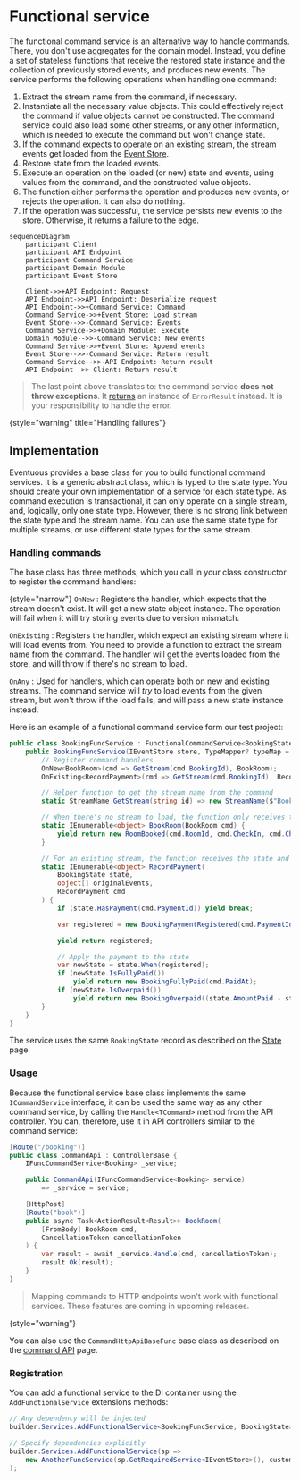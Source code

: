 # Functional service

The functional command service is an alternative way to handle commands. There, you don't use aggregates for the domain model. Instead, you define a set of stateless functions that receive the restored state instance and the collection of previously stored events, and produces new events. The service performs the following operations when handling one command:
1. Extract the stream name from the command, if necessary.
2. Instantiate all the necessary value objects. This could effectively reject the command if value objects cannot be constructed. The command service could also load some other streams, or any other information, which is needed to execute the command but won't change state.
3. If the command expects to operate on an existing stream, the stream events get loaded from the [Event Store](Event-store.md).
4. Restore state from the loaded events.
5. Execute an operation on the loaded (or new) state and events, using values from the command, and the constructed value objects.
6. The function either performs the operation and produces new events, or rejects the operation. It can also do nothing.
7. If the operation was successful, the service persists new events to the store. Otherwise, it returns a failure to the edge.

```mermaid
sequenceDiagram
    participant Client
    participant API Endpoint
    participant Command Service
    participant Domain Module
    participant Event Store

    Client->>+API Endpoint: Request
    API Endpoint->>API Endpoint: Deserialize request
    API Endpoint->>+Command Service: Command
    Command Service->>+Event Store: Load stream
    Event Store-->>-Command Service: Events
    Command Service->>+Domain Module: Execute
    Domain Module-->>-Command Service: New events
    Command Service->>+Event Store: Append events
    Event Store-->>-Command Service: Return result
    Command Service-->>-API Endpoint: Return result
    API Endpoint-->>-Client: Return result
```

> The last point above translates to: the command service **does not throw exceptions**. It [returns](Command-service.md#result) an instance of `ErrorResult` instead. It is your responsibility to handle the error.
>
{style="warning" title="Handling failures"}

## Implementation

Eventuous provides a base class for you to build functional command services. It is a generic abstract class, which is typed to the state type. You should create your own implementation of a service for each state type. As command execution is transactional, it can only operate on a single stream, and, logically, only one state type. However, there is no strong link between the state type and the stream name. You can use the same state type for multiple streams, or use different state types for the same stream.

### Handling commands

The base class has three methods, which you call in your class constructor to register the command handlers:

{style="narrow"}
`OnNew`
: Registers the handler, which expects that the stream doesn't exist. It will get a new state object instance. The operation will fail when it will try storing events due to version mismatch.

`OnExisting`
: Registers the handler, which expect an existing stream where it will load events from. You need to provide a function to extract the stream name from the command. The handler will get the events loaded from the store, and will throw if there's no stream to load.

`OnAny`
: Used for handlers, which can operate both on new and existing streams. The command service will _try_ to load events from the given stream, but won't throw if the load fails, and will pass a new state instance instead.

Here is an example of a functional command service form our test project:

```c#
public class BookingFuncService : FunctionalCommandService<BookingState> {
    public BookingFuncService(IEventStore store, TypeMapper? typeMap = null) : base(store, typeMap) {
        // Register command handlers
        OnNew<BookRoom>(cmd => GetStream(cmd.BookingId), BookRoom);
        OnExisting<RecordPayment>(cmd => GetStream(cmd.BookingId), RecordPayment);

        // Helper function to get the stream name from the command
        static StreamName GetStream(string id) => new StreamName($"Booking-{id}");

        // When there's no stream to load, the function only receives the command
        static IEnumerable<object> BookRoom(BookRoom cmd) {
            yield return new RoomBooked(cmd.RoomId, cmd.CheckIn, cmd.CheckOut, cmd.Price);
        }

        // For an existing stream, the function receives the state and the events
        static IEnumerable<object> RecordPayment(
            BookingState state, 
            object[] originalEvents, 
            RecordPayment cmd
        ) {
            if (state.HasPayment(cmd.PaymentId)) yield break;

            var registered = new BookingPaymentRegistered(cmd.PaymentId, cmd.Amount.Amount);

            yield return registered;

            // Apply the payment to the state
            var newState = state.When(registered);
            if (newState.IsFullyPaid()) 
                yield return new BookingFullyPaid(cmd.PaidAt);
            if (newState.IsOverpaid()) 
                yield return new BookingOverpaid((state.AmountPaid - state.Price).Amount);
        }
    }
}
```

The service uses the same `BookingState` record as described on the [State](State.md) page.

### Usage

Because the functional service base class implements the same `ICommandService` interface, it can be used the same way as any other command service, by calling the `Handle<TCommand>` method from the API controller. You can, therefore, use it in API controllers similar to the command service:

```c#
[Route("/booking")]
public class CommandApi : ControllerBase {
    IFuncCommandService<Booking> _service;

    public CommandApi(IFuncCommandService<Booking> service) 
        => _service = service;

    [HttpPost]
    [Route("book")]
    public async Task<ActionResult<Result>> BookRoom(
        [FromBody] BookRoom cmd, 
        CancellationToken cancellationToken
    ) {
        var result = await _service.Handle(cmd, cancellationToken);
        result Ok(result);
    }
}
```

> Mapping commands to HTTP endpoints won't work with functional services. These features are coming in upcoming releases.
>
{style="warning"}

You can also use the `CommandHttpApiBaseFunc` base class as described on the [command API](Command-API.md) page.

### Registration

You can add a functional service to the DI container using the `AddFunctionalService` extensions methods:

```c#
// Any dependency will be injected
builder.Services.AddFunctionalService<BookingFuncService, BookingState>();

// Specify dependencies explicitly
builder.Services.AddFunctionalService(sp => 
    new AnotherFuncService(sp.GetRequiredService<IEventStore>(), customTypeMap)
);
```